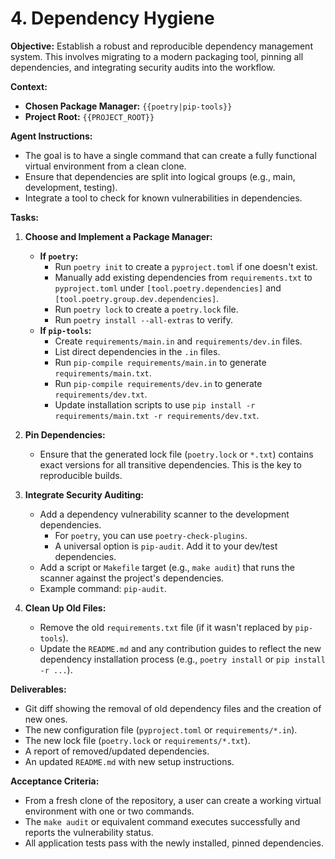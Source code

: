 # 4. Dependency Hygiene

**Objective:**
Establish a robust and reproducible dependency management system. This involves migrating to a modern packaging tool, pinning all dependencies, and integrating security audits into the workflow.

**Context:**
- **Chosen Package Manager:** `{{poetry|pip-tools}}`
- **Project Root:** `{{PROJECT_ROOT}}`

**Agent Instructions:**
-   The goal is to have a single command that can create a fully functional virtual environment from a clean clone.
-   Ensure that dependencies are split into logical groups (e.g., main, development, testing).
-   Integrate a tool to check for known vulnerabilities in dependencies.

**Tasks:**

1.  **Choose and Implement a Package Manager:**
    -   **If `poetry`:**
        -   Run `poetry init` to create a `pyproject.toml` if one doesn't exist.
        -   Manually add existing dependencies from `requirements.txt` to `pyproject.toml` under `[tool.poetry.dependencies]` and `[tool.poetry.group.dev.dependencies]`.
        -   Run `poetry lock` to create a `poetry.lock` file.
        -   Run `poetry install --all-extras` to verify.
    -   **If `pip-tools`:**
        -   Create `requirements/main.in` and `requirements/dev.in` files.
        -   List direct dependencies in the `.in` files.
        -   Run `pip-compile requirements/main.in` to generate `requirements/main.txt`.
        -   Run `pip-compile requirements/dev.in` to generate `requirements/dev.txt`.
        -   Update installation scripts to use `pip install -r requirements/main.txt -r requirements/dev.txt`.

2.  **Pin Dependencies:**
    -   Ensure that the generated lock file (`poetry.lock` or `*.txt`) contains exact versions for all transitive dependencies. This is the key to reproducible builds.

3.  **Integrate Security Auditing:**
    -   Add a dependency vulnerability scanner to the development dependencies.
        -   For `poetry`, you can use `poetry-check-plugins`.
        -   A universal option is `pip-audit`. Add it to your dev/test dependencies.
    -   Add a script or `Makefile` target (e.g., `make audit`) that runs the scanner against the project's dependencies.
    -   Example command: `pip-audit`.

4.  **Clean Up Old Files:**
    -   Remove the old `requirements.txt` file (if it wasn't replaced by `pip-tools`).
    -   Update the `README.md` and any contribution guides to reflect the new dependency installation process (e.g., `poetry install` or `pip install -r ...`).

**Deliverables:**
-   Git diff showing the removal of old dependency files and the creation of new ones.
-   The new configuration file (`pyproject.toml` or `requirements/*.in`).
-   The new lock file (`poetry.lock` or `requirements/*.txt`).
-   A report of removed/updated dependencies.
-   An updated `README.md` with new setup instructions.

**Acceptance Criteria:**
-   From a fresh clone of the repository, a user can create a working virtual environment with one or two commands.
-   The `make audit` or equivalent command executes successfully and reports the vulnerability status.
-   All application tests pass with the newly installed, pinned dependencies.
